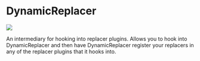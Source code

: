 # DynamicReplacer

[![](https://jitpack.io/v/ClubObsidian/DynamicReplacer.svg)](https://jitpack.io/#ClubObsidian/DynamicReplacer)

An intermediary for hooking into replacer plugins. Allows you to hook into DynamicReplacer and then have DynamicReplacer register your replacers in any of the replacer plugins that it hooks into.